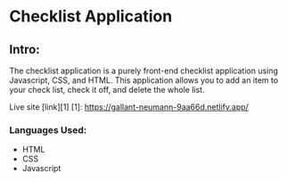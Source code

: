 # Checklist Application #

## Intro: ##
The checklist application is a purely front-end checklist application using Javascript, CSS, and HTML. This application allows you to add an item to your check list, check it off, and delete the whole list. 

Live site [link][1]
[1]: https://gallant-neumann-9aa66d.netlify.app/

### Languages Used: ###
- HTML 
- CSS
- Javascript